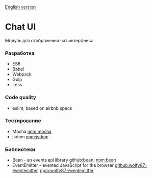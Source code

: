 [English version](https://github.com/artemdemo/chat-ui/blob/master/readme.md)

# Chat UI

Модуль для отображения чат интерфейса

### Разработка

* ES6
* Babel
* Webpack
* Gulp
* Less

### Code quality

* eslint, based on airbnb specs

### Тестирование

* Mocha [npm:mocha](https://www.npmjs.com/package/mocha)
* jsdom [npm:jsdom](https://www.npmjs.com/package/jsdom)

### Библиотеки

* Bean - an events api library [github:bean](https://github.com/fat/bean), [npm:bean](https://www.npmjs.com/package/bean)
* EventEmitter - evented JavaScript for the browser [github:wolfy87-eventemitter](https://github.com/Olical/EventEmitter), [npm:wolfy87-eventemitter](https://www.npmjs.com/package/wolfy87-eventemitter)

